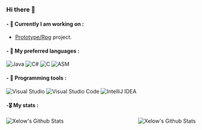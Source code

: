 ### Hi there 👋

#### - 🔨 Currently I am working on :
- [Prototype/Rpg](https://github.com/MignonPetitXelow/RpgProject) project.

#### - 💭 My preferred languages : 
![Java](https://img.shields.io/badge/java-%23ED8B00.svg?style=flat&logo=java&logoColor=white)
![C#](https://img.shields.io/badge/c%23-%23239120.svg?style=flat&logo=c-sharp&logoColor=white)
![C](https://img.shields.io/badge/c-%2300599C.svg?style=flat&logo=c&logoColor=white)
![ASM](https://img.shields.io/badge/-asm-blue)

#### - 💾 Programming tools :

![Visual Studio](https://img.shields.io/badge/Visual%20Studio-5C2D91.svg?flate&logo=visual-studio&logoColor=white)
![Visual Studio Code](https://img.shields.io/badge/Visual%20Studio%20Code-0078d7.svg?style=flate&logo=visual-studio-code&logoColor=white)
![IntelliJ IDEA](https://img.shields.io/badge/IntelliJIDEA-000000.svg?style=flat&logo=intellij-idea&logoColor=white)

#### -🎖️ My stats :

<img align="left" alt="Xelow's Github Stats" src="https://github-readme-stats.vercel.app/api/top-langs/?username=MignonPetitXelow&show_icons=true&hide_border=true&theme=gotham" />
<img align="right" alt="Xelow's Github Stats" src="https://github-readme-stats.vercel.app/api?username=MignonPetitXelow&show_icons=true&hide_border=true&theme=gotham" />
